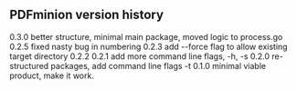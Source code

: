 ## PDFminion version history

0.3.0 better structure, minimal main package, moved logic to process.go
0.2.5 fixed nasty bug in numbering
0.2.3 add --force flag to allow existing target directory
0.2.2
0.2.1 add more command line flags, -h, -s
0.2.0 re-structured packages, add command line flags -t
0.1.0 minimal viable product, make it work.